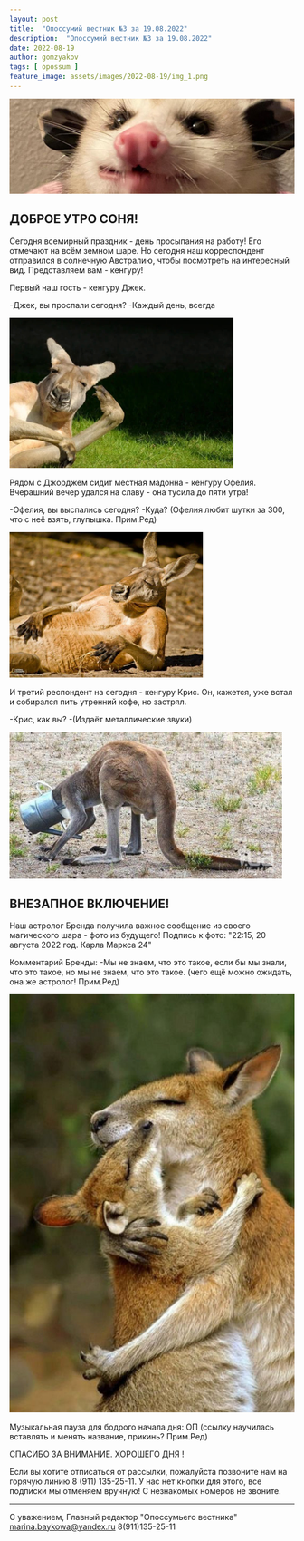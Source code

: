 ```yaml
---
layout: post
title:  "Опоссумий вестник №3 за 19.08.2022"
description:  "Опоссумий вестник №3 за 19.08.2022"
date: 2022-08-19
author: gomzyakov
tags: [ opossum ]
feature_image: assets/images/2022-08-19/img_1.png
---
```


![img.png](../assets/images/2022-08-19/img.png)

## ДОБРОЕ УТРО СОНЯ!

Сегодня всемирный праздник - день просыпания на работу! Его отмечают на всём земном шаре. Но сегодня наш корреспондент отправился в солнечную Австралию, чтобы посмотреть на интересный вид. Представляем вам - кенгуру!

Первый наш гость - кенгуру Джек.

-Джек, вы проспали сегодня?
-Каждый день, всегда

<!--more-->

![img_1.png](../assets/images/2022-08-19/img_1.png)

Рядом с Джорджем сидит местная мадонна - кенгуру Офелия. Вчерашний вечер удался на славу - она тусила до пяти утра!

-Офелия, вы выспались сегодня?
-Куда?
(Офелия любит шутки за 300, что с неё взять, глупышка. Прим.Ред)

![img_2.png](../assets/images/2022-08-19/img_2.png)

И третий респондент на сегодня - кенгуру Крис. Он, кажется, уже встал и собирался пить утренний кофе, но застрял.

-Крис, как вы?
-(Издаёт металлические звуки)

![img_3.png](../assets/images/2022-08-19/img_3.png)

## ВНЕЗАПНОЕ ВКЛЮЧЕНИЕ!

Наш астролог Бренда получила важное сообщение из своего магического шара - фото из будущего!
Подпись к фото: "22:15, 20 августа 2022 год. Карла Маркса 24"

Комментарий Бренды:
-Мы не знаем, что это такое, если бы мы знали, что это такое, но мы не знаем, что это такое.
(чего ещё можно ожидать, она же астролог! Прим.Ред)

![img_4.png](../assets/images/2022-08-19/img_4.png)

Музыкальная пауза для бодрого начала дня: ОП
(ссылку научилась вставлять и менять название, прикинь? Прим.Ред)

СПАСИБО ЗА ВНИМАНИЕ. ХОРОШЕГО ДНЯ  !

Если вы хотите отписаться от рассылки, пожалуйста позвоните нам на горячую линию 8 (911) 135-25-11.
У нас нет кнопки для этого, все подписки мы отменяем вручную! С незнакомых номеров не звоните.

---
С уважением, Главный редактор "Опоссумьего вестника"
marina.baykowa@yandex.ru
8(911)135-25-11
